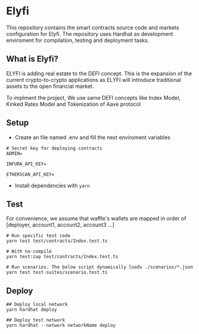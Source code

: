 # Elyfi

This repository contains the smart contracts source code and markets configuration for Elyfi. The repository uses Hardhat as development enviroment for compilation, testing and deployment tasks.

## What is Elyfi?

ELYFI is adding real estate to the DEFI concept. This is the expansion of the current crypto-to-crypto applications as ELYFI will introduce traditional assets to the open financial market.

To implment the project, We use same DEFI concepts like Index Model, Kinked Rates Model and Tokenization of Aave protocol

## Setup

- Create an file named .env and fill the next enviroment variables

```
# Secret key for deploying contracts
ADMIN=

INFURA_API_KEY=

ETHERSCAN_API_KEY=

```

- Install dependencies with `yarn`

## Test
For convenience, we assume that waffle's wallets are mapped in order of [deployer, account1, account2, account3 ...]   

```
# Run specific test code
yarn test test/contracts/Index.test.ts

# With no-compile
yarn test:zap test/contracts/Index.test.ts

# Run scenarios. The below script dynamically loads ./scenarios/*.json
yarn test test-suites/scenario.test.ts
```

## Deploy

```
## Deploy local network
yarn hardhat deploy

## Deploy test network
yarn hardhat --network networkName deploy
```
